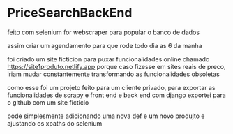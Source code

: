 # PriceSearchBackEnd

feito com selenium for webscraper
para popular o banco de dados

assim criar um agendamento para que rode todo dia as 6 da manha


foi criado um site ficticion para puxar funcionalidades online chamado 
https://site1produto.netlify.app
porque caso fizesse em sites reais de preco, iriam mudar constantemente transformando as funcionalidades obsoletas

como esse foi um projeto feito para um cliente privado, para exportar as funcionalidades de scrapy e front end e back end com django exportei para o github com um site ficticio

pode simplesmente adicionando uma nova def e um novo produjto e ajustando os xpaths do selenium